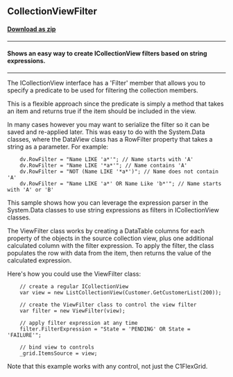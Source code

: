 ## CollectionViewFilter
#### [Download as zip](https://grapecity.github.io/DownGit/#/home?url=https://github.com/GrapeCity/ComponentOne-WPF-Samples/tree/master/NET_4.6.2/C1.WPF.FlexGrid/CS/CollectionViewFilter/CollectionViewFilter)
____
#### Shows an easy way to create ICollectionView filters based on string expressions.
____
The ICollectionView interface has a 'Filter' member that allows you to specify a predicate
to be used for filtering the collection members.

This is a flexible approach since the predicate is simply a method that takes an item and 
returns true if the item should be included in the view.

In many cases however you may want to serialize the filter so it can be saved and re-applied
later. This was easy to do with the System.Data classes, where the DataView class has a 
RowFilter property that takes a string as a parameter. For example:

```
	dv.RowFilter = "Name LIKE 'a*'"; // Name starts with 'A'
	dv.RowFilter = "Name LIKE '*a*'"; // Name contains 'A'
	dv.RowFilter = "NOT (Name LIKE '*a*')"; // Name does not contain 'A'
	dv.RowFilter = "Name LIKE 'a*' OR Name Like 'b*'"; // Name starts with 'A' or 'B'
```
This sample shows how you can leverage the expression parser in the System.Data classes to
use string expressions as filters in ICollectionView classes.

The ViewFilter class works by creating a DataTable columns for each property of the objects
in the source collection view, plus one additional calculated column with the filter 
expression. To apply the filter, the class populates the row with data from the item, then
returns the value of the calculated expression.

Here's how you could use the ViewFilter class:

```
	// create a regular ICollectionView
	var view = new ListCollectionView(Customer.GetCustomerList(200));

	// create the ViewFilter class to control the view filter
    var filter = new ViewFilter(view);

	// apply filter expression at any time
    filter.FilterExpression = "State = 'PENDING' OR State = 'FAILURE'";

	// bind view to controls
	_grid.ItemsSource = view;
```
Note that this example works with any control, not just the C1FlexGrid.
